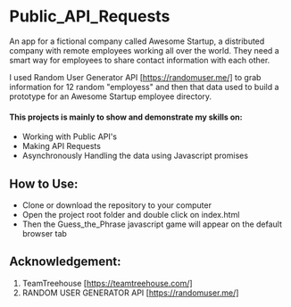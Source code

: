 # Public_API_Requests
 An app for a fictional company called Awesome Startup, a distributed company with remote employees working all over the world. They need a smart way for employees to share contact information with each other.

 I used Random User Generator API [https://randomuser.me/] to grab information for 12 random "employess"
 and then that data used to build a prototype for an Awesome Startup employee directory.
 
 #### This projects is mainly to show and demonstrate my skills on:
 * Working with Public API's
 * Making API Requests
 * Asynchronously Handling the data using Javascript promises
 
 ## How to Use:
 * Clone or download the repository to your computer
 * Open the project root folder and double click on index.html
 * Then the Guess_the_Phrase javascript game will appear on the default browser tab
 ## Acknowledgement:
 1. TeamTreehouse [https://teamtreehouse.com/]
 2. RANDOM USER GENERATOR API [https://randomuser.me/]

 